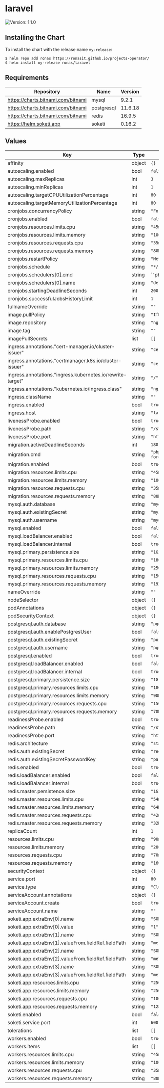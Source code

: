 # laravel

![Version: 1.1.0](https://img.shields.io/badge/Version-1.1.0-informational?style=flat-square)

## Installing the Chart

To install the chart with the release name `my-release`:

```console
$ helm repo add ronas https://ronasit.github.io/projects-operator/
$ helm install my-release ronas/laravel
```

## Requirements

| Repository | Name | Version |
|------------|------|---------|
| https://charts.bitnami.com/bitnami | mysql | 9.2.1 |
| https://charts.bitnami.com/bitnami | postgresql | 11.6.18 |
| https://charts.bitnami.com/bitnami | redis | 16.9.5 |
| https://helm.soketi.app | soketi | 0.16.2 |

## Values

| Key | Type | Default | Description |
|-----|------|---------|-------------|
| affinity | object | `{}` |  |
| autoscaling.enabled | bool | `false` |  |
| autoscaling.maxReplicas | int | `3` |  |
| autoscaling.minReplicas | int | `1` |  |
| autoscaling.targetCPUUtilizationPercentage | int | `80` |  |
| autoscaling.targetMemoryUtilizationPercentage | int | `80` |  |
| cronjobs.concurrencyPolicy | string | `"Forbid"` |  |
| cronjobs.enabled | bool | `false` |  |
| cronjobs.resources.limits.cpu | string | `"45m"` |  |
| cronjobs.resources.limits.memory | string | `"100Mi"` |  |
| cronjobs.resources.requests.cpu | string | `"35m"` |  |
| cronjobs.resources.requests.memory | string | `"80Mi"` |  |
| cronjobs.restartPolicy | string | `"Never"` |  |
| cronjobs.schedule | string | `"*/1 * * * *"` |  |
| cronjobs.schedulers[0].cmd | string | `"php artisan schedule:run || true"` |  |
| cronjobs.schedulers[0].name | string | `"default"` |  |
| cronjobs.startingDeadlineSeconds | int | `200` |  |
| cronjobs.successfulJobsHistoryLimit | int | `1` |  |
| fullnameOverride | string | `""` |  |
| image.pullPolicy | string | `"IfNotPresent"` |  |
| image.repository | string | `"nginx"` |  |
| image.tag | string | `""` |  |
| imagePullSecrets | list | `[]` |  |
| ingress.annotations."cert-manager.io/cluster-issuer" | string | `"cert-manager"` |  |
| ingress.annotations."certmanager.k8s.io/cluster-issuer" | string | `"cert-manager"` |  |
| ingress.annotations."ingress.kubernetes.io/rewrite-target" | string | `"/"` |  |
| ingress.annotations."kubernetes.io/ingress.class" | string | `"nginx"` |  |
| ingress.className | string | `""` |  |
| ingress.enabled | bool | `true` |  |
| ingress.host | string | `"laravel.ronas.cloud"` |  |
| livenessProbe.enabled | bool | `true` |  |
| livenessProbe.path | string | `"/status"` |  |
| livenessProbe.port | string | `"http"` |  |
| migration.activeDeadlineSeconds | int | `180` |  |
| migration.cmd | string | `"php artisan migrate --force"` |  |
| migration.enabled | bool | `true` |  |
| migration.resources.limits.cpu | string | `"45m"` |  |
| migration.resources.limits.memory | string | `"100Mi"` |  |
| migration.resources.requests.cpu | string | `"35m"` |  |
| migration.resources.requests.memory | string | `"80Mi"` |  |
| mysql.auth.database | string | `"mydb"` |  |
| mysql.auth.existingSecret | string | `"mysql-credentials"` |  |
| mysql.auth.username | string | `"myuser"` |  |
| mysql.enabled | bool | `false` |  |
| mysql.loadBalancer.enabled | bool | `false` |  |
| mysql.loadBalancer.internal | bool | `true` |  |
| mysql.primary.persistence.size | string | `"1Gi"` |  |
| mysql.primary.resources.limits.cpu | string | `"180m"` |  |
| mysql.primary.resources.limits.memory | string | `"256Mi"` |  |
| mysql.primary.resources.requests.cpu | string | `"150m"` |  |
| mysql.primary.resources.requests.memory | string | `"192Mi"` |  |
| nameOverride | string | `""` |  |
| nodeSelector | object | `{}` |  |
| podAnnotations | object | `{}` |  |
| podSecurityContext | object | `{}` |  |
| postgresql.auth.database | string | `"pgdb"` |  |
| postgresql.auth.enablePostgresUser | bool | `false` |  |
| postgresql.auth.existingSecret | string | `"postgresql-credentials"` |  |
| postgresql.auth.username | string | `"pguser"` |  |
| postgresql.enabled | bool | `true` |  |
| postgresql.loadBalancer.enabled | bool | `false` |  |
| postgresql.loadBalancer.internal | bool | `true` |  |
| postgresql.primary.persistence.size | string | `"1Gi"` |  |
| postgresql.primary.resources.limits.cpu | string | `"180m"` |  |
| postgresql.primary.resources.limits.memory | string | `"90Mi"` |  |
| postgresql.primary.resources.requests.cpu | string | `"150m"` |  |
| postgresql.primary.resources.requests.memory | string | `"70Mi"` |  |
| readinessProbe.enabled | bool | `true` |  |
| readinessProbe.path | string | `"/status"` |  |
| readinessProbe.port | string | `"http"` |  |
| redis.architecture | string | `"standalone"` |  |
| redis.auth.existingSecret | string | `"redis-credentials"` |  |
| redis.auth.existingSecretPasswordKey | string | `"password"` |  |
| redis.enabled | bool | `true` |  |
| redis.loadBalancer.enabled | bool | `false` |  |
| redis.loadBalancer.internal | bool | `true` |  |
| redis.master.persistence.size | string | `"1Gi"` |  |
| redis.master.resources.limits.cpu | string | `"54m"` |  |
| redis.master.resources.limits.memory | string | `"64Mi"` |  |
| redis.master.resources.requests.cpu | string | `"42m"` |  |
| redis.master.resources.requests.memory | string | `"32Mi"` |  |
| replicaCount | int | `1` |  |
| resources.limits.cpu | string | `"90m"` |  |
| resources.limits.memory | string | `"200Mi"` |  |
| resources.requests.cpu | string | `"70m"` |  |
| resources.requests.memory | string | `"160Mi"` |  |
| securityContext | object | `{}` |  |
| service.port | int | `80` |  |
| service.type | string | `"ClusterIP"` |  |
| serviceAccount.annotations | object | `{}` |  |
| serviceAccount.create | bool | `true` |  |
| serviceAccount.name | string | `""` |  |
| soketi.app.extraEnv[0].name | string | `"SOKETI_DEBUG"` |  |
| soketi.app.extraEnv[0].value | string | `"1"` |  |
| soketi.app.extraEnv[1].name | string | `"SOKETI_DEFAULT_APP_ID"` |  |
| soketi.app.extraEnv[1].valueFrom.fieldRef.fieldPath | string | `"metadata.namespace"` |  |
| soketi.app.extraEnv[2].name | string | `"SOKETI_DEFAULT_APP_KEY"` |  |
| soketi.app.extraEnv[2].valueFrom.fieldRef.fieldPath | string | `"metadata.namespace"` |  |
| soketi.app.extraEnv[3].name | string | `"SOKETI_DEFAULT_APP_SECRET"` |  |
| soketi.app.extraEnv[3].valueFrom.fieldRef.fieldPath | string | `"metadata.namespace"` |  |
| soketi.app.resources.limits.cpu | string | `"250m"` |  |
| soketi.app.resources.limits.memory | string | `"256Mi"` |  |
| soketi.app.resources.requests.cpu | string | `"100m"` |  |
| soketi.app.resources.requests.memory | string | `"128Mi"` |  |
| soketi.enabled | bool | `false` |  |
| soketi.service.port | int | `6001` |  |
| tolerations | list | `[]` |  |
| workers.enabled | bool | `true` |  |
| workers.items | list | `[]` |  |
| workers.resources.limits.cpu | string | `"45m"` |  |
| workers.resources.limits.memory | string | `"100Mi"` |  |
| workers.resources.requests.cpu | string | `"35m"` |  |
| workers.resources.requests.memory | string | `"80Mi"` |  |

